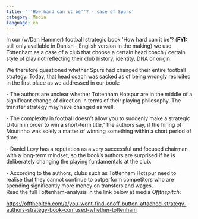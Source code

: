 ```yaml
---
title: '''How hard can it be''? - case of Spurs'
category: Media
language: en
---
```

In our (w/Dan Hammer) football strategic book 'How hard can it be'? (**FYI:** still only available in Danish - English version in the making) we use Tottenham as a case of a club that choose a certain head coach / certain style of play not reflecting their club history, identity, DNA or origin. 

We therefore questioned whether Spurs had changed their entire football strategy. Today, that head coach was sacked as of being wrongly recruited in the first place as we addressed in our book:

\- The authors are unclear whether Tottenham Hotspur are in the middle of a significant change of direction in terms of their playing philosophy. The transfer strategy may have changed as well.

\- The complexity in football doesn’t allow you to suddenly make a strategic U-turn in order to win a short-term title,” the authors say, if the hiring of Mourinho was solely a matter of winning something within a short period of time.

\- Daniel Levy has a reputation as a very successful and focused chairman with a long-term mindset, so the book’s authors are surprised if he is deliberately changing the playing fundamentals at the club.

\- According to the authors, clubs such as Tottenham Hotspur need to realise that they cannot continue to outperform competitors who are spending significantly more money on transfers and wages.\
Read the full Tottenham-analysis in the link below at media _Offthepitch_:

<https://offthepitch.com/a/you-wont-find-onoff-button-attached-strategy-authors-strategy-book-confused-whether-tottenham>

